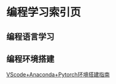 # 编程学习索引页


## 编程语言学习

## 编程环境搭建 

[VScode+Anaconda+Pytorch环境搭建指南](post/VScode+Anaconda+Pytorch环境搭建指南.md)